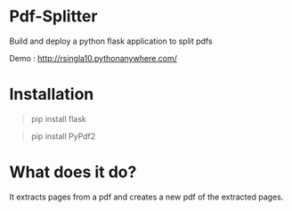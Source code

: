 # Pdf-Splitter
Build and deploy a python flask application to split pdfs

Demo : http://rsingla10.pythonanywhere.com/

# Installation
> pip install flask

> pip install PyPdf2

# What does it do?
It extracts pages from a pdf and creates a new pdf of the extracted pages. 

